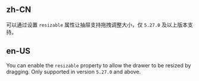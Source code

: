 ## zh-CN

可以通过设置 `resizable` 属性让抽屉支持拖拽调整大小，仅 `5.27.0` 及以上版本支持。

## en-US

You can enable the `resizable` property to allow the drawer to be resized by dragging. Only supported in version `5.27.0` and above.
